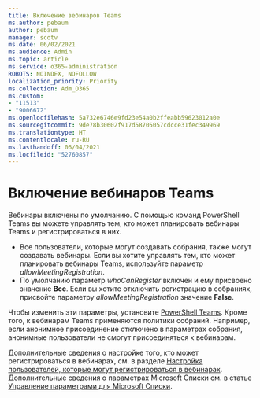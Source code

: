 ```yaml
---
title: Включение вебинаров Teams
ms.author: pebaum
author: pebaum
manager: scotv
ms.date: 06/02/2021
ms.audience: Admin
ms.topic: article
ms.service: o365-administration
ROBOTS: NOINDEX, NOFOLLOW
localization_priority: Priority
ms.collection: Adm_O365
ms.custom:
- "11513"
- "9006672"
ms.openlocfilehash: 5a732e6746e9fd23e54a0b2ffeabb59623012a0e
ms.sourcegitcommit: 9de78b30602f917d58705057cdcce31fec349969
ms.translationtype: HT
ms.contentlocale: ru-RU
ms.lasthandoff: 06/04/2021
ms.locfileid: "52760857"
---
```

# <a name="enable-teams-webinars"></a>Включение вебинаров Teams

Вебинары включены по умолчанию. С помощью команд PowerShell Teams вы можете управлять тем, кто может планировать вебинары Teams и регистрироваться в них.

- Все пользователи, которые могут создавать собрания, также могут создавать вебинары. Если вы хотите управлять тем, кто может планировать вебинары Teams, используйте параметр *allowMeetingRegistration*. 
- По умолчанию параметр *whoCanRegister* включен и ему присвоено значение **Все**. Если вы хотите отключить регистрацию в собраниях, присвойте параметру *allowMeetingRegistration* значение **False**.

Чтобы изменить эти параметры, установите [PowerShell Teams](/microsoftteams/teams-powershell-install). Кроме того, к вебинарам Teams применяются политики собраний. Например, если анонимное присоединение отключено в параметрах собрания, анонимные пользователи не смогут присоединяться к вебинарам.

Дополнительные сведения о настройке того, кто может регистрироваться в вебинарах, см. в разделе [Настройка пользователей, которые могут регистрироваться в вебинарах](/microsoftteams/set-up-webinars?source=docs#configure-who-can-register-for-webinars). Дополнительные сведения о параметрах Microsoft Списки см. в статье [Управление параметрами для Microsoft Списки](/sharepoint/control-lists).